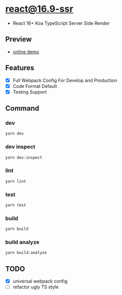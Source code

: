 # react@16.9-ssr

- React 16+ Koa TypeScript Server Side Render

## Preview

- [online demo](https://react16-ssr.herokuapp.com)

## Features

- [x] Full Webpack Config For Develop and Production
- [x] Code Format Default
- [x] Testing Support

###

## Command

### dev

```bash
yarn dev
```

### dev inspect

```bash
yarn dev:inspect
```

### lint

```bash
yarn lint
```

### test

```bash
yarn test
```

### build

```bash
yarn build
```

### build analyze

```bash
yarn build:analyze
```

## TODO

- [x] universal webpack config
- [ ] refactor ugly TS style

